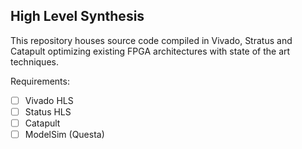 High Level Synthesis
---

This repository houses source code compiled in Vivado, Stratus and Catapult optimizing existing FPGA architectures with state of the art techniques.

Requirements:
- [ ] Vivado HLS
- [ ] Status HLS
- [ ] Catapult
- [ ] ModelSim (Questa)
